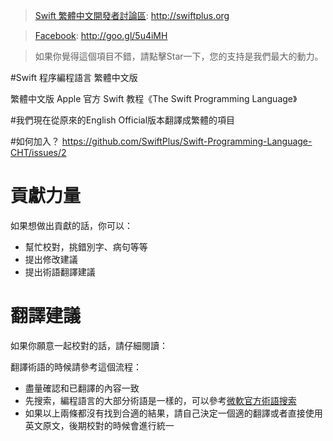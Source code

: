 >[Swift 繁體中文開發者討論區](swiftplus.org): http://swiftplus.org

>[Facebook](goo.gl/5u4iMH): http://goo.gl/5u4iMH

>如果你覺得這個項目不錯，請點擊Star一下，您的支持是我們最大的動力。


#Swift 程序編程語言 繁體中文版

繁體中文版 Apple 官方 Swift 教程《The Swift Programming Language》

#我們現在從原來的English Official版本翻譯成繁體的項目

#如何加入？
https://github.com/SwiftPlus/Swift-Programming-Language-CHT/issues/2

# 貢獻力量

如果想做出貢獻的話，你可以：

- 幫忙校對，挑錯別字、病句等等
- 提出修改建議
- 提出術語翻譯建議

# 翻譯建議

如果你願意一起校對的話，請仔細閱讀：


翻譯術語的時候請參考這個流程：

- 盡量確認和已翻譯的內容一致
- 先搜索，編程語言的大部分術語是一樣的，可以參考[微軟官方術語搜索](http://www.microsoft.com/Language/zh-tw/default.aspx)
- 如果以上兩條都沒有找到合適的結果，請自己決定一個適的翻譯或者直接使用英文原文，後期校對的時候會進行統一
